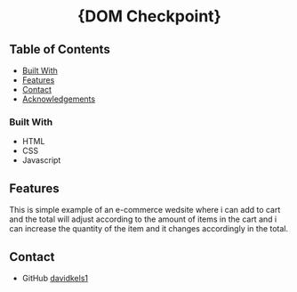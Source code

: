 <!-- Please update value in the {}  -->

<h1 align="center">{DOM Checkpoint}</h1>

<!-- TABLE OF CONTENTS -->

## Table of Contents

- [Built With](#built-with)
- [Features](#features)
- [Contact](#contact)
- [Acknowledgements](#acknowledgements)

<!-- OVERVIEW -->



### Built With

<!-- This section should list any major frameworks that you built your project using. Here are a few examples.-->

- HTML
- CSS
- Javascript

## Features

This is simple example of an e-commerce wedsite where i can add to cart and the total will adjust according to the amount of items in the cart and i can increase the quantity of the item and it changes accordingly in the total.


## Contact


- GitHub [davidkels1](https://github.com/davidkels1)


